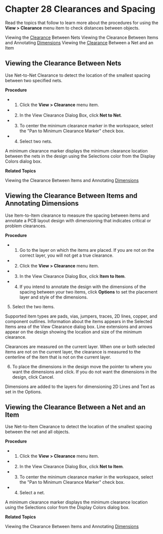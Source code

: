 # Chapter 28 Clearances and Spacing
Read the topics that follow to learn more about the procedures for using the **View > Clearance** menu item to check distances between objects.

Viewing the [Clearance](#page-0-0) Between Nets Viewing the Clearance Between Items and Annotating [Dimensions](#page-0-1) Viewing the [Clearance](#page-1-0) Between a Net and an Item

## Viewing the Clearance Between Nets
Use Net-to-Net Clearance to detect the location of the smallest spacing between two specified nets.

**Procedure**

- 1. Click the **View > Clearance** menu item.
- 2. In the View Clearance Dialog Box, click **Net to Net**.
- 3. To center the minimum clearance marker in the workspace, select the "Pan to Minimum Clearance Marker" check box.
- 4. Select two nets.

A minimum clearance marker displays the minimum clearance location between the nets in the design using the Selections color from the Display Colors dialog box.

**Related Topics**

Viewing the Clearance Between Items and Annotating [Dimensions](#page-0-1)

## Viewing the Clearance Between Items and Annotating Dimensions
Use Item-to-Item clearance to measure the spacing between items and annotate a PCB layout design with dimensioning that indicates critical or problem clearances.

**Procedure**

- 1. Go to the layer on which the items are placed. If you are not on the correct layer, you will not get a true clearance.
- 2. Click the **View > Clearance** menu item.
- 3. In the View Clearance Dialog Box, click **Item to Item**.
- 4. If you intend to annotate the design with the dimensions of the spacing between your two items, click **Options** to set the placement layer and style of the dimensions.

5. Select the two items.

Supported item types are pads, vias, jumpers, traces, 2D lines, copper, and component outlines. Information about the items appears in the Selected Items area of the View Clearance dialog box. Line extensions and arrows appear on the design showing the location and size of the minimum clearance.

Clearances are measured on the current layer. When one or both selected items are not on the current layer, the clearance is measured to the centerline of the item that is not on the current layer.

6. To place the dimensions in the design move the pointer to where you want the dimensions and click. If you do not want the dimensions in the design, click Cancel.

Dimensions are added to the layers for dimensioning 2D Lines and Text as set in the Options.

## Viewing the Clearance Between a Net and an Item
Use Net-to-Item Clearance to detect the location of the smallest spacing between the net and all objects.

**Procedure**

- 1. Click the **View > Clearance** menu item.
- 2. In the View Clearance Dialog Box, click **Net to Item**.
- 3. To center the minimum clearance marker in the workspace, select the "Pan to Minimum Clearance Marker" check box.
- 4. Select a net.

A minimum clearance marker displays the minimum clearance location using the Selections color from the Display Colors dialog box.

**Related Topics**

Viewing the Clearance Between Items and Annotating [Dimensions](#page-0-1)